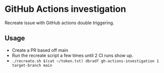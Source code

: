 # GitHub Actions investigation

Recreate issue with GitHub actions double triggering.

## Usage

* Create a PR based off main
* Run the recreate script a few times until 2 CI runs show up.
 * `./recreate.sh $(cat ~/token.txt) dbradf gh-actions-investigation 1 target-branch main`

